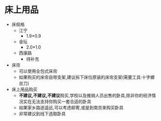 # 床上用品

- 床规格
  - 江宁
    - 1.9*0.9
  - 金坛
    - 2.0*1.0
  - 西康路
    - 待补充
- 床帘
  - 可以使用全包式床帘
  - 如果购买的床帘自带支架,建议拆下床位原装的床帘支架(需要工具:十字螺丝刀)
- 床上用品购买
  - **不建议,不建议,不建议**购买,学校以及推销人员出售的卧具,除非你的经济情况实在无法支持你购买一套合适的卧具
  - 如果家乡路途遥远,可以考虑邮寄,或是到南京来购买卧具
  - 非常建议到线下选取卧具
